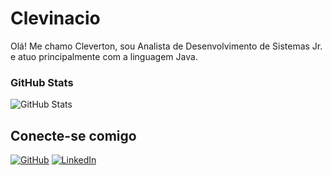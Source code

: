 # Clevinacio
Olá! Me chamo Cleverton, sou Analista de Desenvolvimento de Sistemas Jr. e atuo principalmente com a linguagem Java.

### GitHub Stats
![GitHub Stats](https://github-readme-stats.vercel.app/api?username=clevinacio&theme=transparent&bg_color=000&border_color=f00&show_icons=true&icon_color=f00&title_color=f00&text_color=FFF)


## Conecte-se comigo
[![GitHub](https://img.shields.io/badge/GitHub-000?style=for-the-badge&logo=github&logoColor=fff)](https://github.com/clevinacio)
[![LinkedIn](https://img.shields.io/badge/LinkedIn-000?style=for-the-badge&logo=linkedin&logoColor=0E76A8)](https://www.linkedin.com/in/cleverton-inácio-053179198/)